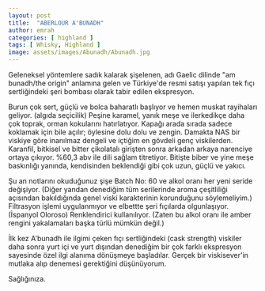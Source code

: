 ```yaml
---
layout: post
title:  "ABERLOUR A'BUNADH"
author: emrah
categories: [ highland ]
tags: [ Whisky, Highland ]
image: assets/images/Abunadh/Abunadh.jpg
---
```


Geleneksel yöntemlere sadık kalarak şişelenen, adı Gaelic dilinde "am bunadh/the origin" anlamına gelen ve Türkiye'de resmi satışı yapılan tek fıçı sertliğindeki şeri bombası olarak tabir edilen ekspresyon. 

Burun çok sert, güçlü ve bolca baharatlı başlıyor ve hemen muskat rayihaları geliyor. (algıda seçicilik) Peşine karamel, yanık meşe ve ilerkedikçe daha çok toprak, orman kokularını hatırlatıyor. Kapağı arada sırada sadece koklamak için bile açılır; öylesine dolu dolu ve zengin.
Damakta NAS bir viskiye göre inanılmaz dengeli ve içtiğim en gövdeli genç viskilerden. Karanfil, bitkisel ve bitter çikolatalı girişten sonra arkadan arkaya narenciye ortaya çıkıyor. %60,3 abv ile dili sağlam titretiyor. 
Bitişte biber ve yine meşe baskınlığı yanında, kendisinden beklendiği gibi çok uzun, güçlü ve yakıcı. 

Şu an notlarını okuduğunuz şişe Batch No: 60 ve alkol oranı her yeni seride değişiyor. (Diğer yandan denediğim tüm serilerinde aroma çeşitliliği açısından bakıldığında genel viski karakterinin korunduğunu söylemeliyim.) Filtrasyon işlemi uygulanmıyor ve elbettte şeri fıçılarda olgunlaşıyor. (İspanyol Oloroso) Renklendirici kullanılıyor. (Zaten bu alkol oranı ile amber rengini yakalamaları başka türlü mümkün değil.) 

İlk kez A'bunadh ile ilgimi çeken fıçı sertliğindeki (cask strength) viskiler daha sonra yurt içi ve yurt dışından denediğim bir çok farklı ekspresyon sayesinde özel ilgi alanıma dönüşmeye başladılar. Gerçek bir viskisever'in mutlaka alıp denemesi gerektiğini düşünüyorum. 

Sağlığınıza.
